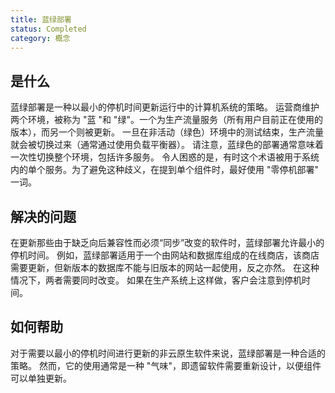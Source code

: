 ```yaml
---
title: 蓝绿部署
status: Completed
category: 概念
---
```


## 是什么

蓝绿部署是一种以最小的停机时间更新运行中的计算机系统的策略。
运营商维护两个环境，被称为 "蓝 "和 "绿"。一个为生产流量服务（所有用户目前正在使用的版本），而另一个则被更新。
一旦在非活动（绿色）环境中的测试结束，生产流量就会被切换过来（通常通过使用负载平衡器）。
请注意，蓝绿色的部署通常意味着一次性切换整个环境，包括许多服务。
令人困惑的是，有时这个术语被用于系统内的单个服务。为了避免这种歧义，在提到单个组件时，最好使用 "零停机部署" 一词。

## 解决的问题

在更新那些由于缺乏向后兼容性而必须“同步”改变的软件时，蓝绿部署允许最小的停机时间。
例如，蓝绿部署适用于一个由网站和数据库组成的在线商店，该商店需要更新，但新版本的数据库不能与旧版本的网站一起使用，反之亦然。
在这种情况下，两者需要同时改变。
如果在生产系统上这样做，客户会注意到停机时间。

## 如何帮助

对于需要以最小的停机时间进行更新的非云原生软件来说，蓝绿部署是一种合适的策略。
然而，它的使用通常是一种 "气味"，即遗留软件需要重新设计，以便组件可以单独更新。
